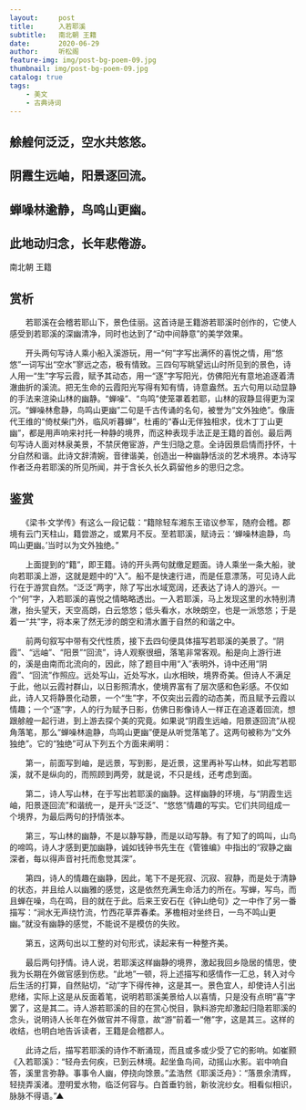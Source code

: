 ```yaml
---
layout:     post
title:      入若耶溪
subtitle:   南北朝 王籍
date:       2020-06-29
author:     听松阁
feature-img: img/post-bg-poem-09.jpg
thumbnail: img/post-bg-poem-09.jpg
catalog: true
tags:
    - 美文
    - 古典诗词
---
```


## 艅艎何泛泛，空水共悠悠。

## 阴霞生远岫，阳景逐回流。

## 蝉噪林逾静，鸟鸣山更幽。

## 此地动归念，长年悲倦游。


南北朝 王籍


## 赏析



　　若耶溪在会稽若耶山下，景色佳丽。这首诗是王籍游若耶溪时创作的，它使人感受到若耶溪的深幽清净，同时也达到了“动中间静意”的美学效果。 　



　　开头两句写诗人乘小船入溪游玩，用一“何”字写出满怀的喜悦之情，用“悠悠”一词写出“空水”寥远之态，极有情致。三四句写眺望远山时所见到的景色，诗人用一“生”字写云霞，赋予其动态，用一“逐”字写阳光，仿佛阳光有意地追逐着清澈曲折的溪流。把无生命的云霞阳光写得有知有情，诗意盎然。五六句用以动显静的手法来渲染山林的幽静。“蝉噪”、“鸟鸣”使笼罩着若耶，山林的寂静显得更为深沉。“蝉噪林愈静，鸟鸣山更幽”二句是千古传诵的名句，被誉为“文外独绝”。像唐代王维的“倚杖柴门外，临风听暮蝉”，杜甫的“春山无伴独相求，伐木丁丁山更幽”，都是用声响来衬托一种静的境界，而这种表现手法正是王籍的首创。最后两句写诗人面对林泉美景，不禁厌倦宦游，产生归隐之意。全诗因景启情而抒怀，十分自然和谐。此诗文辞清婉，音律谐美，创造出一种幽静恬淡的艺术境界。本诗写作者泛舟若耶溪的所见所闻，并于含长久长久羁留他乡的思归之念。





## 鉴赏



　　《梁书·文学传》有这么一段记载：“籍除轻车湘东王谘议参军，随府会稽。郡境有云门天柱山，籍尝游之，或累月不反。至若耶溪，赋诗云：‘蝉噪林逾静，鸟鸣山更幽。’当时以为文外独绝。”



　　上面提到的“籍”，即王籍。诗的开头两句就缴足题面。诗人乘坐一条大船，驶向若耶溪上游，这就是题中的“入”。船不是快速行进，而是任意漂荡，可见诗人此行在于游赏自然。“泛泛”两字，除了写出水域宽阔，还表达了诗人的游兴。一个“何”字，入若耶溪的喜悦之情略略透出。一入若耶溪，马上发现这里的水特别清澈，抬头望天，天空高朗，白云悠悠；低头看水，水映朗空，也是一派悠悠；于是着一“共”字，将本来了然无涉的朗空和清水置于自然的和谐之中。



　　前两句叙写中带有交代性质，接下去四句便具体描写若耶溪的美景了。“阴霞”、“远岫”、“阳景”“回流”，诗人观察很细，落笔非常客观。船是向上游行进的，溪是由南而北流向的，因此，除了题目中用“入”表明外，诗中还用“阴霞”、“回流”作照应。远处写山，近处写水，山水相映，境界奇美。但诗人不满足于此，他以云霞衬群山，以日影照清水，使境界富有了层次感和色彩感。不仅如此，诗人又将静景化动景，一个“生”字，不仅突出云霞的动态美，而且赋予云霞以情趣；一个“逐”字，人的行为赋予日影，仿佛日影像诗人一样正在追逐着回流，想跟艅艎一起行进，到上游去探个美的究竟。如果说“阴霞生远岫，阳景逐回流”从视角落笔，那么“蝉噪林逾静，鸟鸣山更幽”便是从听觉落笔了。这两句被称为“文外独绝”。它的“独绝”可从下列五个方面来阐明：



　　第一，前面写到岫，是远景，写到影，是近景，这里再补写山林，如此写若耶溪，就不是纵向的，而照顾到两旁，就是说，不只是线，还考虑到面。



　　第二，诗人写山林，在于写出若耶溪的幽静。这样幽静的环境，与“阴霞生远岫，阳景逐回流”和谐统一，是开头“泛泛”、“悠悠”情趣的写实。它们共同组成一个境界，为最后两句的抒情张本。



　　第三，写山林的幽静，不是以静写静，而是以动写静。有了知了的鸣叫，山鸟的啼鸣，诗人才感到更加幽静，诚如钱钟书先生在《管锥编》中指出的“寂静之幽深者，每以得声音衬托而愈觉其深”。



　　第四，诗人的情趣在幽静，因此，笔下不是死寂、沉寂、寂静，而是处于清静的状态，并且给人以幽雅的感觉，这是依然充满生命活力的所在。写蝉，写鸟，而且蝉在噪，鸟在鸣，目的就在于此。后来王安石在《钟山绝句》之一中作了另一番描写：“涧水无声绕竹流，竹西花草弄春柔。茅檐相对坐终日，一鸟不鸣山更幽。”就没有幽静的感觉，不能说不是模仿的失败。



　　第五，这两句出以工整的对句形式，读起来有一种整齐美。



　　最后两句抒情。诗人说，若耶溪这样幽静的境界，激起我回乡隐居的情思，使我为长期在外做官感到伤悲。“此地”一顿，将上述描写和感情作一汇总，转入对今后生活的打算，自然贴切，“动”字下得传神，这是其一。景色宜人，却使诗人引出悲绪，实际上这是从反面着笔，说明若耶溪美景给人以喜情，只是没有点明“喜”字罢了，这是其二。诗人游若耶溪的目的在赏心悦目，孰料游完却激起归隐若耶溪的念头，说明诗人长年在外做官并不得意，故“游”前着一“倦”字，这是其三。这样的收结，也明白地告诉读者，王籍是会稽郡人。



　　此诗之后，描写若耶溪的诗作不断涌现，而且或多或少受了它的影响。如崔颢《入若耶溪》：“轻舟去何疾，已到云林境。起坐鱼鸟间，动摇山水影。岩中响自答，溪里言弥静。事事令人幽，停挠向馀景。”孟浩然《耶溪泛舟》：“落景余清辉，轻挠弄溪渚。澄明爱水物，临泛何容与。白首垂钓翁，新妆浣纱女。相看似相识，脉脉不得语。”▲
